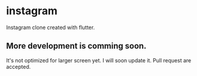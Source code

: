 # instagram

Instagram clone created with flutter.

## More development is comming soon.

It's not optimized for larger screen yet. I will soon update it. Pull request are accepted.
